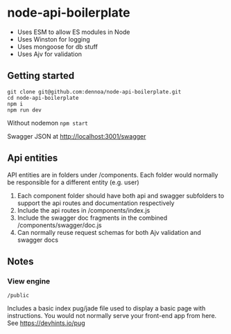 # node-api-boilerplate

* Uses ESM to allow ES modules in Node
* Uses Winston for logging
* Uses mongoose for db stuff
* Uses Ajv for validation

## Getting started

```
git clone git@github.com:dennoa/node-api-boilerplate.git
cd node-api-boilerplate
npm i
npm run dev
```

Without nodemon
`npm start`

Swagger JSON at <http://localhost:3001/swagger>

## Api entities

API entities are in folders under /components. Each folder would normally be responsible for a different entity (e.g. user)

1.  Each component folder should have both api and swagger subfolders to support the api routes and documentation respectively
2.  Include the api routes in /components/index.js
3.  Include the swagger doc fragments in the combined /components/swagger/doc.js
4.  Can normally reuse request schemas for both Ajv validation and swagger docs

## Notes

### View engine

`/public`

Includes a basic index pug/jade file used to display a basic page with instructions. You would not normally serve your front-end app from here.
See <https://devhints.io/pug>
